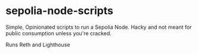 # sepolia-node-scripts

Simple, Opinionated scripts to run a Sepolia Node. Hacky and not meant for public consumption unless you're cracked.

Runs Reth and Lighthouse
